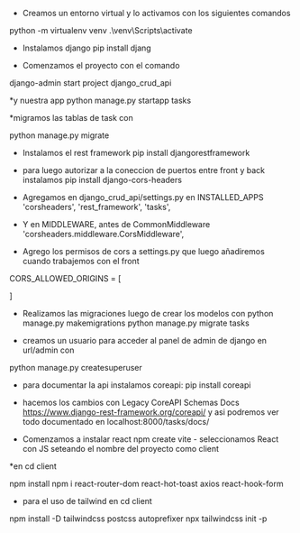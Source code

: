 * Creamos un entorno virtual y lo activamos con los siguientes comandos

python -m virtualenv venv
.\venv\Scripts\activate 

* Instalamos django
pip install djang

* Comenzamos el proyecto con el comando

django-admin start project django_crud_api

*y nuestra app
python manage.py startapp tasks

*migramos las tablas de task con

python manage.py migrate

* Instalamos el rest framework
pip install djangorestframework

* para luego autorizar a la coneccion de puertos entre front y back instalamos
pip install django-cors-headers

* Agregamos en django_crud_api/settings.py en INSTALLED_APPS
'corsheaders',
    'rest_framework',
    'tasks',

* Y en MIDDLEWARE, antes de CommonMiddleware
'corsheaders.middleware.CorsMiddleware',

* Agrego los permisos de cors a settings.py que luego añadiremos cuando trabajemos con el front

CORS_ALLOWED_ORIGINS = [
    
]

* Realizamos las migraciones luego de crear los modelos con
python manage.py makemigrations 
python manage.py migrate tasks

* creamos un usuario para acceder al panel de admin de django en  url/admin con

python manage.py createsuperuser

* para documentar la api instalamos coreapi: 
pip install coreapi

* hacemos los cambios con Legacy CoreAPI Schemas Docs  https://www.django-rest-framework.org/coreapi/ y asi podremos ver
todo documentado en localhost:8000/tasks/docs/

* Comenzamos a instalar react
npm create vite           - seleccionamos React con JS seteando el nombre del proyecto como client

*en  cd client


npm install
npm i react-router-dom react-hot-toast axios react-hook-form

* para el uso de tailwind en cd client

npm install -D tailwindcss postcss autoprefixer
npx tailwindcss init -p

